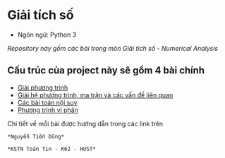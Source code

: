 # Giải tích số
* Ngôn ngữ: Python 3

*Repository này gồm các bài trong môn Giải tích số - Numerical Analysis*

## Cấu trúc của project này sẽ gồm 4 bài chính

* [Giải phương trình](https://github.com/Billrizer/Numerical-Analysis/tree/master/Polynomial%20Equation) 
* [Giải hệ phương trình, ma trận và các vấn đề liên quan]()
* [Các bài toán nội suy]()
* [Phương trình vi phân](https://github.com/Billrizer/Numerical-Analysis/tree/master/Integral%20Equation)

Chi tiết về mỗi bài được hướng dẫn trong các link trên

    *Nguyễn Tiến Dũng*

    *KSTN Toán Tin - K62 - HUST*
